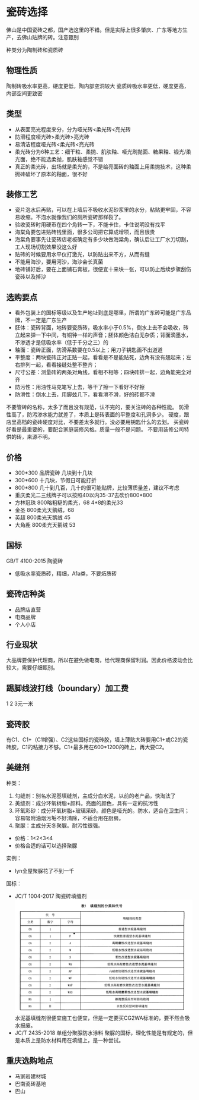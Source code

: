# 瓷砖选择

佛山是中国瓷砖之都，国产选这里的不错。但是实际上很多肇庆、广东等地方生产，去佛山贴牌的砖。注意甄别

种类分为陶制砖和瓷质砖

## 物理性质

陶制砖吸水率更高，硬度更低，陶内部空洞较大
瓷质砖吸水率更低，硬度更高，内部空间更致密

## 类型

* 从表面亮光程度来分，分为哑光砖<柔光砖<亮光砖
* 防滑程度哑光砖>柔光砖>亮光砖
* 易清洁程度哑光砖<柔光砖<亮光砖
* 柔光砖分为6种工艺：细干粒、柔抛、肌肤釉、哑光刷抛面、糖果釉、锻光/柔光面，绝不能选柔抛，肌肤釉感觉不错
* 真正的柔光砖，出场就是柔光的，不是给亮面砖的釉面上用柔抛技术，这种柔抛砖破坏了原本的釉面，很不好

## 装修工艺

* 瓷片泡水后再贴，可以在上墙后不吸收水泥砂浆里的水分，粘贴更牢固，不容易收缩。不泡水就像我们的厕所瓷砖那样裂了。
* 验收瓷砖时用硬币在四个角转一下，不能卡住，卡住说明没有找平
* 海棠角要包进贴砖钱里面，很多公司把它算成增项，而且很贵
* 海棠角要事先让瓷砖店老板确定有多少块做海棠角，确认后让工厂水刀切割，工人现场切割效果没这么好
* 贴砖的时候要用水平仪打激光，以防贴出来不方，从而有缝
* 不能用海沙，要用河沙，海沙会长真菌
* 地砖铺好后，要在上面铺石膏板，很便宜十来块一张，可以防止后续步骤刮伤瓷砖以及掉沙

## 选购要点

* 看外包装上的国标等级以及生产地址到底是哪里，所谓的广东砖可能是广东品牌，不一定是广东生产
* 胚体：瓷砖背面，地砖要瓷质砖，吸水率小于0.5%，倒水上去不会吸收，砖立起来弹一下中间，有铜钟一样的声音；胚体颜色洁白无杂质；背面滴墨水，不渗透才是低吸水率（低于千分之三）的
* 釉面：瓷砖正面，防滑系数要在0.5以上；用刀子钥匙画不出道道
* 平整度：两块瓷砖正对正贴一起，看看是不是能贴死，边角有没有翘起来；左右排列一起，看看接缝处整不整齐；
* 尺寸公差：测量砖的两条对角线，看相不相等；四块砖排一起，边角能完全对齐
* 防污性：用油性马克笔写上去，等干了擦一下看好不好擦
* 防滑性：倒水上去，用脚兹几下，看看滑不滑，好的砖都不滑

不要管砖的名称，太多了而且没有规范，认不完的，要关注砖的各种性能。
防滑性高了，防污渗水能力就差了，本质上是砖表面的平整度和孔洞多少。
硬度，跟店里高档的瓷砖硬度对比，不要差太多就行。没必要用钥匙什么的去划。
买瓷砖好看是最重要的，要配合家庭装修风格。质量一般不是问题。
不要用装修公司特供的砖，来源不明。

## 价格

* 300\*300 品牌瓷砖 几块到十几块
* 300\*600 十几块，节假日可能打折
* 800\*800 几十到几百，几十的很可能贴牌，比较薄质量差，建议不考虑
* 重庆柔光二三线牌子可以按照40以内35-37去砍价800*800
* 方林冠珠 800略粗糙的柔光，68 4*8的柔光33
* 金圣 800柔光天鹅绒，68
* 英超 800柔光天鹅绒 45
* 大角鹿 800柔光天鹅绒 53

## 国标

GB/T 4100-2015 陶瓷砖

* 低吸水率瓷质砖，精细，A1a类，不要炻质砖

## 瓷砖店种类

* 品牌店直营
* 电商品牌
* 个人小店

## 行业现状

大品牌要保护代理商，所以在避免做电商，给代理商保留利润。因此价格波动会比较大，需要仔细甄别。

## 踢脚线波打线（boundary）加工费

1 2 3元一米 

## 瓷砖胶

有C1、C1+（C1增强）、C2这些国标的瓷砖胶，墙上薄贴大砖要用C1+或C2的瓷砖胶，C1的粘接力不够。C1+最多用在600*1200的砖上，再大要C2。

## 美缝剂

种类：
1. 勾缝剂：别名水泥基填缝剂，主成分白水泥，以前的老产品，快淘汰了
2. 美缝剂：成分环氧树脂+颜料。亮面的颜色，具有一定的抗污性
3. 环氧彩砂：成分环氧树脂+玻璃采砂。颜色是哑光的。防水，适合在卫生间；容易吸附油烟污垢不好清除，不适合用在厨房。
4. 聚脲：主成分天冬聚脲。耐污性很强。

* 价格：1&lt;2&lt;3&lt;4
* 价格合适的话可以选择聚脲

实例：
* lyn全屋聚脲花了不到一千

国标：  
* JC/T 1004-2017 陶瓷砖填缝剂
![](./img/陶瓷砖填缝剂分类.jpg)
水泥基填缝剂很便宜施工也便宜，但是一定要买CG2WA标准的，要不然会吸水报废。
* JC/T 2435-2018 单组分聚脲防水涂料
聚脲的国标，理化性能是有规定的，但是本质上是防水材料用在填缝上，是一种尝试。

## 重庆选购地点

* 马家岩建材城
* 巴南瓷砖基地
* 巴山